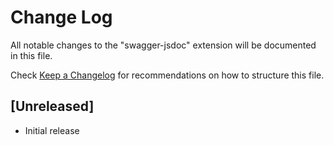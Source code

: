 # Change Log

All notable changes to the "swagger-jsdoc" extension will be documented in this file.

Check [Keep a Changelog](http://keepachangelog.com/) for recommendations on how to structure this file.

## [Unreleased]

- Initial release